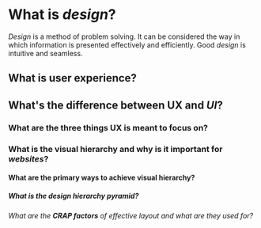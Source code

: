# What is _design_?
_Design_ is a method of problem solving. It can be considered the way in which information is presented effectively and efficiently. Good _design_ is intuitive and seamless.
## What is **user experience**?
## What's the difference between **UX** and _UI_?
### What are the three things **UX** is meant to focus on?
### What is the **visual hierarchy** and why is it important for _websites_?
#### What are the primary ways to achieve **visual hierarchy**?
##### What is the **design hierarchy pyramid**?
###### What are the **CRAP factors** of effective _layout_ and what are they used for?
